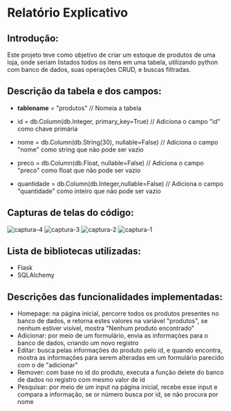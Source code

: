 # Relatório Explicativo

Introdução:
-
Este projeto teve como objetivo de criar um estoque de produtos de uma loja, onde seriam listados todos os itens em uma tabela, utilizando python com banco de dados, suas operações CRUD, e buscas filtradas.

Descrição da tabela e dos campos: 
-
  - __tablename__ = "produtos"  // Nomeia a tabela

  - id = db.Column(db.Integer, primary_key=True)  // Adiciona o campo "id" como chave primária
  - nome = db.Column(db.String(30), nullable=False)  // Adiciona o campo "nome" como string que não pode ser vazio
  - preco = db.Column(db.Float, nullable=False)  // Adiciona o campo "preco" como float que não pode ser vazio
  - quantidade = db.Column(db.Integer,nullable=False)  // Adiciona o campo "quantidade" como inteiro que não pode ser vazio

Capturas de telas do código:
- 
![captura-4](https://github.com/user-attachments/assets/b8b45bd7-53dc-4503-a103-71d0c7b5afec)
![captura-3](https://github.com/user-attachments/assets/62439039-c32b-4174-947b-0140f6b15bc3)
![captura-2](https://github.com/user-attachments/assets/231d2abd-3e33-4bc7-ad26-870c63b30c21)
![captura-1](https://github.com/user-attachments/assets/cecaf467-d994-4f4e-9679-587f8fb910a7)


Lista de bibliotecas utilizadas: 
-
- Flask
- SQLAlchemy

Descrições das funcionalidades implementadas:
-
- Homepage: na página inicial, percorre todos os produtos presentes no banco de dados, e retorna estes valores na variável "produtos", se nenhum estiver visível, mostra "Nenhum produto encontrado"
- Adicionar: por meio de um formulário, envia as informações para o banco de dados, criando um novo registro
- Editar: busca pelas informações do produto pelo id, e quando encontra, mostra as informações para serem alteradas em um formulário parecido com o de "adicionar"
- Remover: com base no id do produto, executa a função delete do banco de dados no registro com mesmo valor de id
- Pesquisar: por meio de um input na página inicial, recebe esse input e compara a informação, se or número busca por id, se não procura por nome
